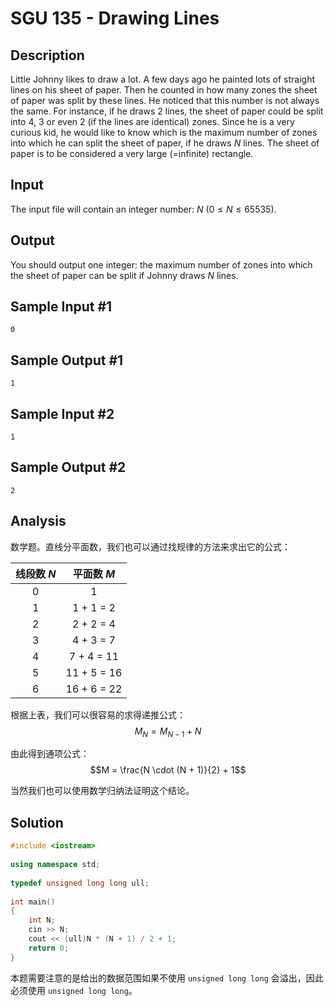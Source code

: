 # SGU 135 - Drawing Lines


## Description

Little Johnny likes to draw a lot. A few days ago he painted lots of straight lines on his sheet of paper. Then he counted in how many zones the sheet of paper was split by these lines. He noticed that this number is not always the same. For instance, if he draws 2 lines, the sheet of paper could be split into 4, 3 or even 2 (if the lines are identical) zones. Since he is a very curious kid, he would like to know which is the maximum number of zones into which he can split the sheet of paper, if he draws $N$ lines. The sheet of paper is to be considered a very large (=infinite) rectangle.

## Input

The input file will contain an integer number: $N$ ($0\leq N\leq 65535$).

## Output

You should output one integer: the maximum number of zones into which the sheet of paper can be split if Johnny draws $N$ lines.

## Sample Input #1

```
0
```

## Sample Output #1

```
1
```

## Sample Input #2

```
1
```

## Sample Output #2

```
2
```

## Analysis

数学题。直线分平面数，我们也可以通过找规律的方法来求出它的公式：

| 线段数 $N$ | 平面数 $M$ |
|:-:|:-:|
| 0 | 1 |
| 1 | 1 + 1 = 2 |
| 2 | 2 + 2 = 4 |
| 3 | 4 + 3 = 7 |
| 4 | 7 + 4 = 11 |
| 5 | 11 + 5 = 16 |
| 6 | 16 + 6 = 22 |

根据上表，我们可以很容易的求得递推公式：$$M_N = M_{N-1} + N$$

由此得到通项公式：$$M = \frac{N \cdot (N + 1)}{2} + 1$$

当然我们也可以使用数学归纳法证明这个结论。

## Solution

```cpp
#include <iostream>
 
using namespace std;
 
typedef unsigned long long ull;
 
int main()
{
    int N;
    cin >> N;
    cout << (ull)N * (N + 1) / 2 + 1;
    return 0;
}
```

本题需要注意的是给出的数据范围如果不使用 `unsigned long long` 会溢出，因此必须使用 `unsigned long long`。
